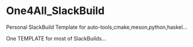 # One4All_SlackBuild
Personal SlackBuild Template for auto-tools,cmake,meson,python,haskel...  
  
  One TEMPLATE for most of SlackBuilds...  
  
